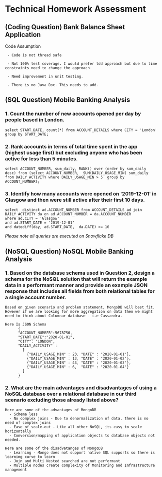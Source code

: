 # Technical Homework Assessment
## (Coding Question) Bank Balance Sheet Application
Code Assumption
```
 - Code is not thread safe

 - Not 100% test coverage. I would prefer tdd approach but due to time constraints need to change the approach
 
 - Need improvement in unit testing.
 
 - There is no Java Doc. This needs to add.
```
## (SQL Question) Mobile Banking Analysis
### 1. Count the number of new accounts opened per day by people based in London.
```
select START_DATE, count(*) from ACCOUNT_DETAILS where CITY = 'London' group by START_DATE;
```
### 2. Rank accounts in terms of total time spent in the app (highest usage first) but excluding anyone who has been active for less than 5 minutes.
```
select ACCOUNT_NUMBER, sum_daily, RANK() over (order by sum_daily desc) from (select ACCOUNT_NUMBER,  SUM(DAILY_USAGE_MIN) sum_daily from DAILY_ACTIVITY where DAILY_USAGE_MIN > 5  group by ACCOUNT_NUMBER);

```
### 3. Identify how many accounts were opened on '2019-12-01' in Glasgow and then were still active after their first 10 days.
```
select  distinct ad.ACCOUNT_NUMBER from ACCOUNT_DETAILS ad join DAILY_ACTIVITY da on ad.ACCOUNT_NUMBER = da.ACCOUNT_NUMBER 
where ad.CITY = 'Glasgow'
and ad.START_DATE = '2019-12-01'
and datediff(day, ad.START_DATE,  da.DATE) >= 10 
```

*Please note all queries are executed on Snowflake DB*

## (NoSQL Question) NoSQL Mobile Banking Analysis
### 1. Based on the database schema used in Question 2, design a schema for the NoSQL solution that will return the example data in a performant manner and provide an example JSON response that includes all fields from both relational tables for a single account number.
```
Based on given scenario and problem statement, MongoDB will best fit. However if we are looking for more aggregation on data then we might need to think about Columnar database - i.e Cassandra. 

Here Is JSON Schema 
      {
      "ACCOUNT_NUMBER":5678756,
      "START_DATE":"2020-01-01",
      "CITY": "LONDON",
      "DAILY_ACTIVITY" : 
        [
          {"DAILY_USAGE_MIN" : 23, "DATE" : "2020-01-01"},
          {"DAILY_USAGE_MIN" : 13, "DATE" : "2020-01-02"},
          {"DAILY_USAGE_MIN" : 43, "DATE" : "2020-01-03"},
          {"DAILY_USAGE_MIN" : 6,  "DATE" : "2020-01-04"}
        ]
      }
```
### 2. What are the main advantages and disadvantages of using a NoSQL database over a relational database in our third scenario excluding those already listed above?
```
Here are some of the advantages of MongoDB 
  - Schema less 
  - No complex joins - Due to denormalization of data, there is no need of complex joins
  - Ease of scale-out - Like all other NoSQL, its easy to scale horizontally
  - Conversion/mapping of application objects to database objects not needed.

Here are some of the disadvatanges of MongoDB
  - Learning - Mongo does not support native SQL supports so there is learning curve to learn
  - Join and Multi Nested searched are not performant
  - Multiple nodes create complexity of Monitoring and Infrastructure management
```
